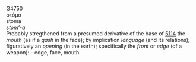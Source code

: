 G4750  
στόμα  
stoma  
*stom‘-a*  
Probably stregthened from a presumed derivative of the base of
[5114](g5114) the *mouth* (as if a *gash* in the face); by implication
*language* (and its relations); figuratively an *opening* (in the
earth); specifically the *front* or *edge* (of a weapon): - edge, face,
mouth.  
